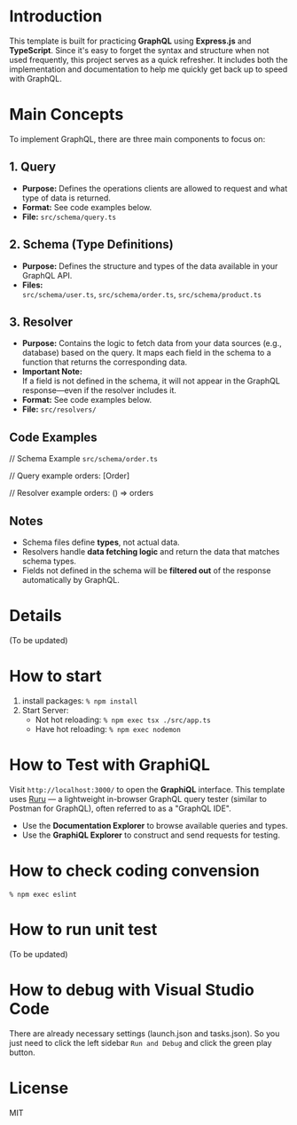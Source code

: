 # Introduction
This template is built for practicing **GraphQL** using **Express.js** and **TypeScript**. Since it's easy to forget the syntax and structure when not used frequently, this project serves as a quick refresher. It includes both the implementation and documentation to help me quickly get back up to speed with GraphQL.


# Main Concepts
To implement GraphQL, there are three main components to focus on:

## 1. Query
- **Purpose:** Defines the operations clients are allowed to request and what type of data is returned.
- **Format:** See code examples below.
- **File:** `src/schema/query.ts`

## 2. Schema (Type Definitions)

- **Purpose:** Defines the structure and types of the data available in your GraphQL API.
- **Files:**  
  `src/schema/user.ts`, `src/schema/order.ts`, `src/schema/product.ts`

## 3. Resolver

- **Purpose:** Contains the logic to fetch data from your data sources (e.g., database) based on the query. It maps each field in the schema to a function that returns the corresponding data.
- **Important Note:**  
  If a field is not defined in the schema, it will not appear in the GraphQL response—even if the resolver includes it.
- **Format:** See code examples below.
- **File:** `src/resolvers/`

## Code Examples
// Schema Example
`src/schema/order.ts`

// Query example
orders: [Order]

// Resolver example
orders: () => orders

## Notes
- Schema files define **types**, not actual data.
- Resolvers handle **data fetching logic** and return the data that matches schema types.
- Fields not defined in the schema will be **filtered out** of the response automatically by GraphQL.

# Details

(To be updated)

# How to start

1. install packages: `% npm install`
2. Start Server:
   - Not hot reloading: `% npm exec tsx ./src/app.ts`
   - Have hot reloading: `% npm exec nodemon`

# How to Test with GraphiQL

Visit `http://localhost:3000/` to open the **GraphiQL** interface. 
This template uses [Ruru](https://github.com/graphql-rust/ruru) — a lightweight in-browser GraphQL query tester (similar to Postman for GraphQL), often referred to as a "GraphQL IDE".
- Use the **Documentation Explorer** to browse available queries and types.
- Use the **GraphiQL Explorer** to construct and send requests for testing.

# How to check coding convension

`% npm exec eslint`

# How to run unit test

(To be updated)

# How to debug with Visual Studio Code

There are already necessary settings (launch.json and tasks.json).
So you just need to click the left sidebar `Run and Debug` and click the green play button.

# License
MIT